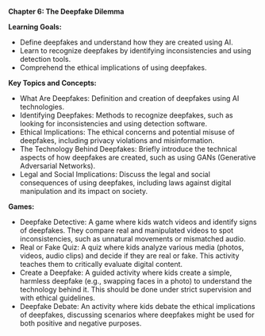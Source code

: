 **Chapter 6: The Deepfake Dilemma**

**Learning Goals:**

- Define deepfakes and understand how they are created using AI.
- Learn to recognize deepfakes by identifying inconsistencies and using detection tools.
- Comprehend the ethical implications of using deepfakes.

**Key Topics and Concepts:**

- What Are Deepfakes: Definition and creation of deepfakes using AI technologies.
- Identifying Deepfakes: Methods to recognize deepfakes, such as looking for inconsistencies and using detection software.
- Ethical Implications: The ethical concerns and potential misuse of deepfakes, including privacy violations and misinformation.
- The Technology Behind Deepfakes: Briefly introduce the technical aspects of how deepfakes are created, such as using GANs (Generative Adversarial Networks).
- Legal and Social Implications: Discuss the legal and social consequences of using deepfakes, including laws against digital manipulation and its impact on society.

**Games:**

- Deepfake Detective: A game where kids watch videos and identify signs of deepfakes. They compare real and manipulated videos to spot inconsistencies, such as unnatural movements or mismatched audio.
- Real or Fake Quiz: A quiz where kids analyze various media (photos, videos, audio clips) and decide if they are real or fake. This activity teaches them to critically evaluate digital content.
- Create a Deepfake: A guided activity where kids create a simple, harmless deepfake (e.g., swapping faces in a photo) to understand the technology behind it. This should be done under strict supervision and with ethical guidelines.
- Deepfake Debate: An activity where kids debate the ethical implications of deepfakes, discussing scenarios where deepfakes might be used for both positive and negative purposes.
